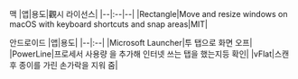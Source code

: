맥
|앱|용도|觀시 라이선스|
|--|:--|--|
|Rectangle|Move and resize windows on macOS with keyboard shortcuts and snap areas|MIT|

안드로이드
|앱|용도|
|--|:--|
|Microsoft Launcher|투 탭으로 화면 오프|
|PowerLine|프로세서 사용량 을 추가해 인터넷 쓰는 탭을 했는지등 확인|
|vFlat|스캔후 종이를 가린 손가락을 지워 줌|
